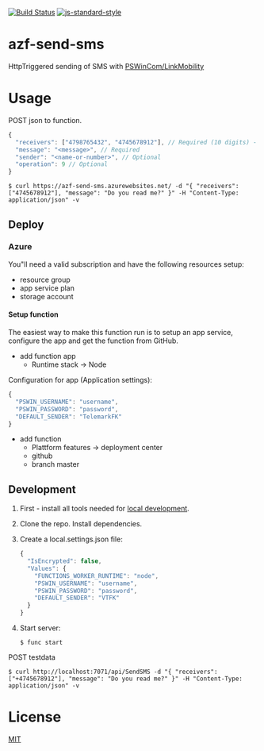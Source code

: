 [![Build Status](https://travis-ci.com/vtfk/azf-send-sms.svg?branch=master)](https://travis-ci.com/vtfk/azf-send-sms)
[![js-standard-style](https://img.shields.io/badge/code%20style-standard-brightgreen.svg?style=flat)](https://github.com/feross/standard)

# azf-send-sms

HttpTriggered sending of SMS with [PSWinCom/LinkMobility](https://pswin.com/)

# Usage

POST json to function.


```javascript
{
  "receivers": ["4798765432", "4745678912"], // Required (10 digits) - must have country codes prefixed!
  "message": "<message>", // Required
  "sender": "<name-or-number>", // Optional
  "operation": 9 // Optional
}
```

```
$ curl https://azf-send-sms.azurewebsites.net/ -d "{ "receivers": ["4745678912"], "message": "Do you read me?" }" -H "Content-Type: application/json" -v
```

## Deploy

### Azure

You"ll need a valid subscription and have the following resources setup:
- resource group
- app service plan
- storage account


#### Setup function

The easiest way to make this function run is to setup an app service, configure the app and get the function from GitHub.

- add function app
  - Runtime stack -> Node

Configuration for app (Application settings):
```javascript
{
  "PSWIN_USERNAME": "username",
  "PSWIN_PASSWORD": "password",
  "DEFAULT_SENDER": "TelemarkFK"
}
```

- add function
  - Plattform features -> deployment center
  - github
  - branch master

## Development

1. First - install all tools needed for [local development](https://docs.microsoft.com/en-us/azure/azure-functions/functions-develop-local).
2. Clone the repo. Install dependencies.
3. Create a local.settings.json file:
    ```javascript
    {
      "IsEncrypted": false,
      "Values": {
        "FUNCTIONS_WORKER_RUNTIME": "node",
        "PSWIN_USERNAME": "username",
        "PSWIN_PASSWORD": "password",
        "DEFAULT_SENDER": "VTFK"
      }
    }
    ```

4. Start server:
    ```
    $ func start
    ```

POST testdata

```
$ curl http://localhost:7071/api/SendSMS -d "{ "receivers": ["+4745678912"], "message": "Do you read me?" }" -H "Content-Type: application/json" -v
```

# License

[MIT](LICENSE)